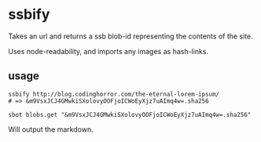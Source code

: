 # ssbify

Takes an url and returns a ssb blob-id representing the contents of the site.

Uses node-readability, and imports any images as hash-links.

## usage

```
ssbify http://blog.codinghorror.com/the-eternal-lorem-ipsum/
# => &m9VsxJCJ4GMwkiSXolovyOOFjoICWoEyXjz7uAImq4w=.sha256
```

```
sbot blobs.get "&m9VsxJCJ4GMwkiSXolovyOOFjoICWoEyXjz7uAImq4w=.sha256"
```

Will output the markdown.

